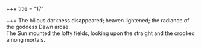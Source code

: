 +++
title = "17"

+++
The bilious darkness disappeared; heaven lightened; the radiance of the  goddess Dawn arose.  
The Sun mounted the lofty fields, looking upon the straight and the  crooked among mortals.  